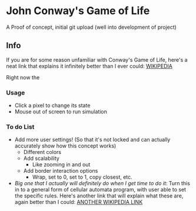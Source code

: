 # John Conway's Game of Life
A Proof of concept, initial git upload (well into development of project)

## Info
If you are for some reason unfamiliar with Conway's Game of Life, here's a neat link that explains it infinitely better than I ever could:
[WIKIPEDIA](https://en.wikipedia.org/wiki/Conway%27s_Game_of_Life)

Right now the 

### Usage
- Click a pixel to change its state
- Mouse out of screen to run simulation

### To do List
- Add more user settings! (So that it's not locked and can actually accurately show how this concept works)
  - Different colors
  - Add scalability
    - Like zooming in and out
  - Add border interaction options
    - Wrap, set to 0, set to 1, copy closest, etc.
- *Big one that I actually will definitely do when I get time to do it*: Turn this in to a general form of cellular automata program, with user able to set the specific rules. Here's another link that will explain what these are, again better than I could:
[ANOTHER WIKIPEDIA LINK](https://en.wikipedia.org/wiki/Cellular_automaton)
